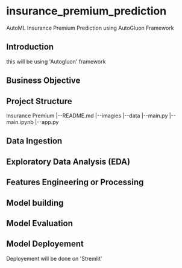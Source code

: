 # insurance_premium_prediction
AutoML Insurance Premium Prediction using AutoGluon Framework
## Introduction
this will be using 'Autogluon' framework
## Business Objective

## Project Structure

Insurance Premium
|--README.md
|--imagies
|--data
|--main.py
|--main.ipynb
|--app.py

## Data Ingestion
## Exploratory Data Analysis (EDA)
## Features Engineering or Processing
## Model building
## Model Evaluation
## Model Deployement
Deployement will be done on 'Stremlit'

